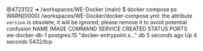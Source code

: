 @4723122 ➜ /workspaces/WE-Docker (main) $ docker compose ps
WARN[0000] /workspaces/WE-Docker/docker-compose.yml: the attribute `version` is obsolete, it will be ignored, please remove it to avoid potential confusion 
NAME             IMAGE         COMMAND                  SERVICE   CREATED         STATUS         PORTS
we-docker-db-1   postgres:15   "docker-entrypoint.s…"   db        5 seconds ago   Up 4 seconds   5432/tcp
